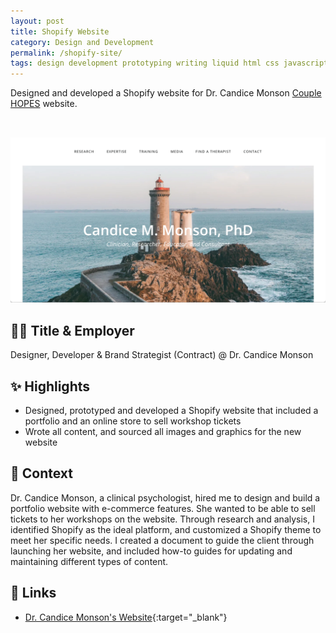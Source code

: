 ```yaml
---
layout: post
title: Shopify Website
category: Design and Development
permalink: /shopify-site/
tags: design development prototyping writing liquid html css javascript cli
---
```


Designed and developed a Shopify website for Dr. Candice Monson [Couple HOPES](https://couplehopes.com/) website.

<a href="https://www.candicemonson.com" target="_blank"><img src="/assets/images/shopify-site.png" class="table-wrapper" style="width:100%; max-height:20rem; object-fit:cover; overflow-y:clip; object-position: 100% 0; margin-top:2rem;" /></a>

## 👩‍💻 Title & Employer

Designer, Developer & Brand Strategist (Contract) @ Dr. Candice Monson 

## ✨ Highlights

- Designed, prototyped and developed a Shopify website that included a portfolio and an online store to sell workshop tickets
- Wrote all content, and sourced all images and graphics for the new website

## 📌 Context

Dr. Candice Monson, a clinical psychologist, hired me to design and build a portfolio website with e-commerce features. She wanted to be able to sell tickets to her workshops on the website. Through research and analysis, I identified Shopify as the ideal platform, and customized a Shopify theme to meet her specific needs. I created a document to guide the client through launching her website, and included how-to guides for updating and maintaining different types of content.

## 🔗 Links

- [Dr. Candice Monson's Website](https://candicemonson.com/){:target="_blank"}
